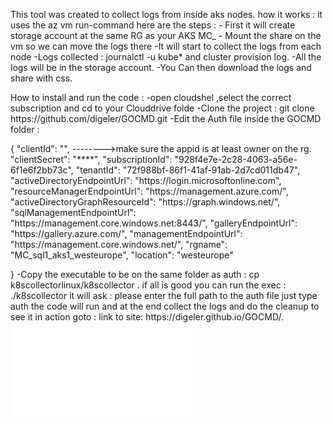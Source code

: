 <p>  This tool was created to collect logs from inside aks nodes.  how it works :  it uses the az vm run-command  here are the steps :  - First it will create storage account at the same RG as your AKS MC_  - Mount the share on the vm so we can move the logs there  -It will start to collect the logs from each node   -Logs collected : journalctl -u kube* and cluster provision log.  -All the logs will be in the storage account.  -You Can then download the logs and share with css.</p>

<p>How to install and run the code : -open cloudshel ,select the correct subscription and cd to your Clouddrive folde -Clone the project : git clone https://github.com/digeler/GOCMD.git -Edit the Auth file inside the GOCMD folder :</p>

<p>{  &quot;clientId&quot;: &quot;&quot;, -------->make sure the appid is at least owner on the rg.  &quot;clientSecret&quot;: &quot;****&quot;,  &quot;subscriptionId&quot;: &quot;928f4e7e-2c28-4063-a56e-6f1e6f2bb73c&quot;,  &quot;tenantId&quot;: &quot;72f988bf-86f1-41af-91ab-2d7cd011db47&quot;,  &quot;activeDirectoryEndpointUrl&quot;: &quot;https://login.microsoftonline.com&quot;,  &quot;resourceManagerEndpointUrl&quot;: &quot;https://management.azure.com/&quot;,  &quot;activeDirectoryGraphResourceId&quot;: &quot;https://graph.windows.net/&quot;,  &quot;sqlManagementEndpointUrl&quot;: &quot;https://management.core.windows.net:8443/&quot;,  &quot;galleryEndpointUrl&quot;: &quot;https://gallery.azure.com/&quot;,  &quot;managementEndpointUrl&quot;: &quot;https://management.core.windows.net/&quot;,  &quot;rgname&quot;: &quot;MC_sql1_aks1_westeurope&quot;,  &quot;location&quot;: &quot;westeurope&quot;</p>

<p> }    -Copy the executable to be on the same folder as auth : cp k8scollectorlinux/k8scollector .  if all is good you can run the exec :  ./k8scollector  it will ask :  please enter the full path to the auth file  just type auth  the code will run and at the end collect the logs and do the cleanup      to see it in action goto :    link to site: https://digeler.github.io/GOCMD/.    <iframe width=&quot;560&quot; height=&quot;315&quot; src=&quot;https://www.youtube.com/embed/IAbXuSNHrAU&quot; frameborder=&quot;0&quot; allow=&quot;autoplay; encrypted-media&quot; allowfullscreen></iframe>  </p>

<p></p>

<p></p>

<p></p>
